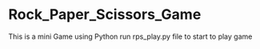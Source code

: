 # Rock_Paper_Scissors_Game
This is a mini Game using Python
run rps_play.py file to start to play game
